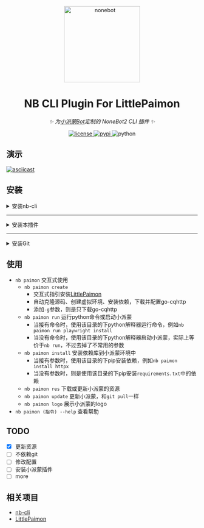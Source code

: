 <!-- markdownlint-disable MD033 MD041 -->
<p align="center">
  <img src="https://cli.nonebot.dev/logo.png" width="200" height="200" alt="nonebot">
</p>

<div align="center">

# NB CLI Plugin For LittlePaimon

_✨ 为[小派蒙Bot](https://github.com/CMHopeSunshine/LittlePaimon)定制的 NoneBot2 CLI 插件 ✨_

<a href="./LICENSE">
    <img src="https://img.shields.io/github/license/CMHopeSunshine/nb-cli-plugin-littlepaimon.svg" alt="license">
</a>
<a href="https://pypi.python.org/pypi/nb-cli-plugin-littlepaimon">
    <img src="https://img.shields.io/pypi/v/nb-cli-plugin-littlepaimon.svg" alt="pypi">
</a>
<img src="https://img.shields.io/badge/python-3.8+-blue.svg" alt="python">


</div>

## 演示

[![asciicast](https://asciinema.org/a/kMBRbuX5lCEnk5lmXcU53ys5b.svg)](https://asciinema.org/a/kMBRbuX5lCEnk5lmXcU53ys5b)

## 安装

<details>
<summary>安装nb-cli</summary>

> 请确保你的Python版本为3.8+，且在环境变量中

<details>
<summary>通过 pipx 安装</summary>

```shell
pip install --user pipx
pipx ensurepath
pipx install nb-cli
```
</details>

<details>
<summary>通过 pip 安装</summary>

```shell
pip install nb-cli
```
</details>

</details>

---

<details>
<summary>安装本插件</summary>

<details>
<summary>通过 nb-cli 安装</summary>

```shell
nb self install nb-cli-plugin-littlepaimon
```

</details>

<details>
<summary>通过 pipx 安装</summary>

```shell
pipx inject nb-cli nb-cli-plugin-littlepaimon
```
</details>

<details>
<summary>通过 pip 安装</summary>

```shell
pip install nb-cli-plugin-littlepaimon
```
</details>

</details>

---

<details>
<summary>安装Git</summary>

~~能上Github的话，应该都会装Git吧)~~

</details>

## 使用

- `nb paimon` 交互式使用
  - `nb paimon create` 
    - 交互式指引安装[LittlePaimon](https://github.com/CMHopeSunshine/LittlePaimon)
    - 自动克隆源码、创建虚拟环境、安装依赖，下载并配置go-cqhttp
    - 添加`-g`参数，则是只下载go-cqhttp
  - `nb paimon run` 运行python命令或启动小派蒙
    - 当接有命令时，使用该目录的下python解释器运行命令，例如`nb paimon run playwright install`
    - 当没有命令时，使用该目录的下python解释器启动小派蒙，实际上等价于`nb run`，不过去掉了不常用的参数 
  - `nb paimon install` 安装依赖库到小派蒙环境中
    - 当接有参数时，使用该目录的下pip安装依赖，例如`nb paimon install httpx`
    - 当没有参数时，则是使用该目录的下pip安装`requirements.txt`中的依赖
  - `nb paimon res` 下载或更新小派蒙的资源
  - `nb paimon update` 更新小派蒙，和`git pull`一样
  - `nb paimon logo` 展示小派蒙的logo
- `nb paimon (指令) --help` 查看帮助

## TODO

- [x] 更新资源
- [ ] 不依赖git
- [ ] 修改配置
- [ ] 安装小派蒙插件
- [ ] more

## 相关项目
- [nb-cli](https://github.com/nonebot/nb-cli)
- [LittlePaimon](https://github.com/CMHopeSunshine/LittlePaimon)